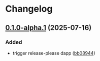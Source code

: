# Changelog

## [0.1.0-alpha.1](https://github.com/iExecBlockchainComputing/web3telegram-sdk/compare/dapp-v0.1.0-alpha.0...dapp-v0.1.0-alpha.1) (2025-07-16)


### Added

* trigger release-please dapp ([bb08944](https://github.com/iExecBlockchainComputing/web3telegram-sdk/commit/bb0894419e056ef5752d1949f03dc7a08bfbbde9))
